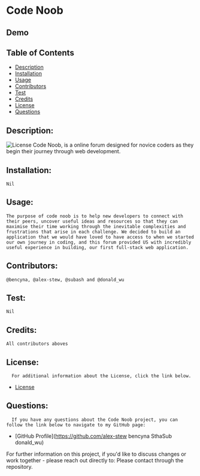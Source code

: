 # Code Noob

 ## Demo
 

  ## Table of Contents
  - [Description](#description)
  - [Installation](#installation)
  - [Usage](#usage)
  - [Contributors](#contributors)
  - [Test](#test)
  - [Credits](#credits)
  - [License](#license)
  - [Questions](#questions)

  ## Description:
  ![License](https://img.shields.io/badge/License-MIT-blue.svg "License Badge")
    Code Noob, is a online forum designed for novice coders as they begin their journey through web development.
  ## Installation:
    Nil
  ## Usage:
    The purpose of code noob is to help new developers to connect with their peers, uncover useful ideas and resources so that they can maximise their time working through the inevitable complexities and frustrations that arise in each challenge. We decided to build an application that we would have loved to have access to when we started our own journey in coding, and this forum provided US with incredibly useful experience in building, our first full-stack web application.  
  ## Contributors:
    @bencyna, @alex-stew, @subash and @donald_wu
  ## Test:
    Nil
  ## Credits:
    All contributors aboves
  ## License:
      For additional information about the License, click the link below.
  - [License](https://opensource.org/licenses/MIT)

  ## Questions:
      If you have any questions about the Code Noob project, you can follow the link below to navigate to my GitHub page:
  - [GitHub Profile](https://github.com/alex-stew bencyna SthaSub donald_wu)

For further information on this project, if you'd like to discuss changes or work together - please reach out directly to: Please contact through the repository.    
